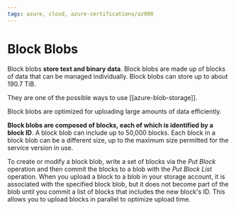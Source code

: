 ```yaml
---
tags: azure, cloud, azure-certifications/az900
---
```


# Block Blobs

Block blobs **store text and binary data**. Block blobs are made up of blocks of data that can be managed individually. Block blobs can store up to about 190.7 TiB.

They are one of the possible ways to use [[azure-blob-storage]].

Block blobs are optimized for uploading large amounts of data efficiently. 

**Block blobs are composed of blocks, each of which is identified by a block ID**. A block blob can include up to 50,000 blocks. Each block in a block blob can be a different size, up to the maximum size permitted for the service version in use. 

To create or modify a block blob, write a set of blocks via the *Put Block* operation and then commit the blocks to a blob with the *Put Block List* operation. When you upload a block to a blob in your storage account, it is associated with the specified block blob, but it does not become part of the blob until you commit a list of blocks that includes the new block's ID. This allows you to upload blocks in parallel to optimize upload time.


